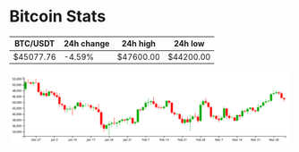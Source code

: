 # Bitcoin Stats

BTC/USDT|24h change|24h high|24h low|
|---|---|---|---|
|$45077.76|-4.59%|$47600.00|$44200.00|

<img src="./chart.svg">
